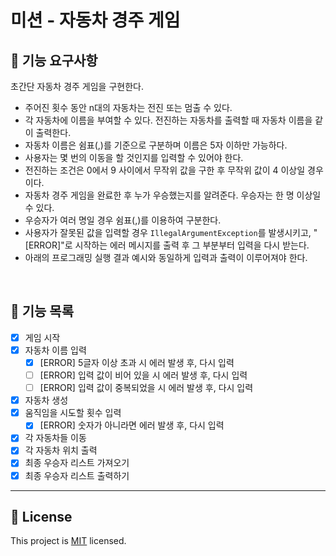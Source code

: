 # 미션 - 자동차 경주 게임

## 🚀 기능 요구사항

초간단 자동차 경주 게임을 구현한다.

- 주어진 횟수 동안 n대의 자동차는 전진 또는 멈출 수 있다.
- 각 자동차에 이름을 부여할 수 있다. 전진하는 자동차를 출력할 때 자동차 이름을 같이 출력한다.
- 자동차 이름은 쉼표(,)를 기준으로 구분하며 이름은 5자 이하만 가능하다.
- 사용자는 몇 번의 이동을 할 것인지를 입력할 수 있어야 한다.
- 전진하는 조건은 0에서 9 사이에서 무작위 값을 구한 후 무작위 값이 4 이상일 경우이다.
- 자동차 경주 게임을 완료한 후 누가 우승했는지를 알려준다. 우승자는 한 명 이상일 수 있다.
- 우승자가 여러 명일 경우 쉼표(,)를 이용하여 구분한다.
- 사용자가 잘못된 값을 입력할 경우 `IllegalArgumentException`를 발생시키고, "[ERROR]"로 시작하는 에러 메시지를 출력 후 그 부분부터 입력을 다시 받는다.
- 아래의 프로그래밍 실행 결과 예시와 동일하게 입력과 출력이 이루어져야 한다.

<br>

## 📌 기능 목록

- [X] 게임 시작
- [X] 자동차 이름 입력
    - [X] [ERROR] 5글자 이상 초과 시 에러 발생 후, 다시 입력
    - [ ] [ERROR] 입력 값이 비어 있을 시 에러 발생 후, 다시 입력
    - [ ] [ERROR] 입력 값이 중복되었을 시 에러 발생 후, 다시 입력
- [X] 자동차 생성
- [X] 움직임을 시도할 횟수 입력
    - [X] [ERROR] 숫자가 아니라면 에러 발생 후, 다시 입력
- [X] 각 자동차들 이동
- [X] 각 자동차 위치 출력
- [X] 최종 우승자 리스트 가져오기
- [X] 최종 우승자 리스트 출력하기

---


## 📝 License

This project is [MIT](https://github.com/woowacourse/java-racingcar-precourse/blob/master/LICENSE) licensed.